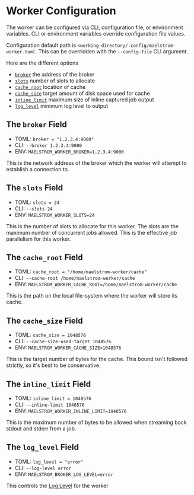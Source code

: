 # Worker Configuration

The worker can be configured via CLI, configuration file, or environment
variables. CLI or environment variables override configuration file values.

Configuration default path is
`<working-directory/.config/maelstrom-worker.toml`. This can be overridden with
the `--config-file` CLI argument.

Here are the different options

- [`broker`](#the-broker-field) the address of the broker
- [`slots`](#the-slots-field) number of slots to allocate
- [`cache_root`](#the-cache_root-field) location of cache
- [`cache_size`](#the-cache_sie-field) target amount
    of disk space used for cache
- [`inline_limit`](#the-inline_limit-field) maximum size of inline captured job
    output
- [`log_level`](#the-log_level-field) minimum log level to output

## The `broker` Field
- TOML: `broker = "1.2.3.4:9000"`
- CLI: `--broker 1.2.3.4:9000`
- ENV: `MAELSTROM_WORKER_BROKER=1.2.3.4:9000`

This is the network address of the broker which the worker will attempt to
establish a connection to.

## The `slots` Field
- TOML: `slots = 24`
- CLI: `--slots 24`
- ENV: `MAELSTROM_WORKER_SLOTS=24`

This is the number of slots to allocate for this worker. The slots are the
maximum number of concurrent jobs allowed. This is the effective job parallelism
for this worker.

## The `cache_root` Field
- TOML: `cache_root = "/home/maelstrom-worker/cache"`
- CLI: `--cache-root /home/maelstrom-worker/cache`
- ENV: `MAELSTROM_WORKER_CACHE_ROOT=/home/maelstrom-worker/cache`

This is the path on the local file-system where the worker will store its cache.

## The `cache_size` Field
- TOML: `cache_size = 1048576`
- CLI: `--cache-size-used-target 1048576`
- ENV: `MAELSTROM_WORKER_CACHE_SIZE=1048576`

This is the target number of bytes for the cache. This bound isn't followed
strictly, so it's best to be conservative.

## The `inline_limit` Field
- TOML: `inline_limit = 1048576`
- CLI: `--inline-limit 1048576`
- ENV: `MAELSTROM_WORKER_INLINE_LIMIT=1048576`

This is the maximum number of bytes to be allowed when streaming back stdout and
stderr from a job.

## The `log_level` Field
- TOML: `log_level = "error"`
- CLI: `--log-level error`
- ENV: `MAELSTROM_BROKER_LOG_LEVEL=error`

This controls the [Log Level](./log_level.md) for the worker
